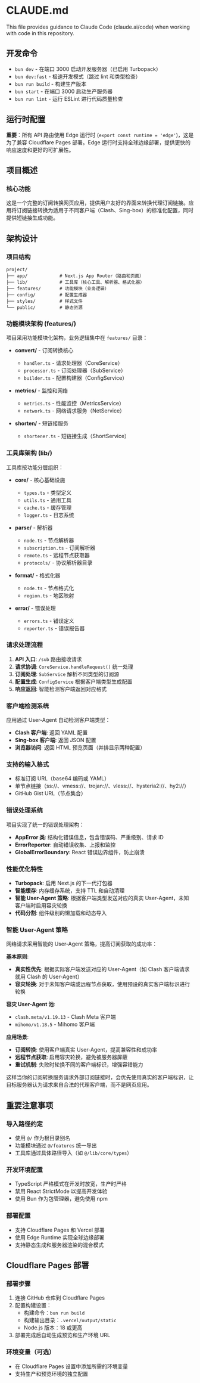 # CLAUDE.md

This file provides guidance to Claude Code (claude.ai/code) when working with code in this repository.

## 开发命令

- `bun dev` - 在端口 3000 启动开发服务器（已启用 Turbopack）
- `bun dev:fast` - 极速开发模式（跳过 lint 和类型检查）
- `bun run build` - 构建生产版本
- `bun start` - 在端口 3000 启动生产服务器
- `bun run lint` - 运行 ESLint 进行代码质量检查

## 运行时配置

**重要**：所有 API 路由使用 Edge 运行时 (`export const runtime = 'edge'`)，这是为了兼容 Cloudflare Pages 部署。Edge 运行时支持全球边缘部署，提供更快的响应速度和更好的可扩展性。

## 项目概述

### 核心功能
这是一个完整的订阅转换网页应用，提供用户友好的界面来转换代理订阅链接。应用将订阅链接转换为适用于不同客户端（Clash、Sing-box）的标准化配置，同时提供短链接生成功能。

## 架构设计

### 项目结构
```
project/
├── app/            # Next.js App Router（路由和页面）
├── lib/            # 工具库（核心工具、解析器、格式化器）
├── features/       # 功能模块（业务逻辑）
├── config/         # 配置生成器
├── styles/         # 样式文件
└── public/         # 静态资源
```

### 功能模块架构 (features/)
项目采用功能模块化架构，业务逻辑集中在 `features/` 目录：

- **convert/** - 订阅转换核心
  - `handler.ts` - 请求处理器（CoreService）
  - `processor.ts` - 订阅处理器（SubService）
  - `builder.ts` - 配置构建器（ConfigService）

- **metrics/** - 监控和网络
  - `metrics.ts` - 性能监控（MetricsService）
  - `network.ts` - 网络请求服务（NetService）

- **shorten/** - 短链接服务
  - `shortener.ts` - 短链接生成（ShortService）

### 工具库架构 (lib/)
工具库按功能分层组织：

- **core/** - 核心基础设施
  - `types.ts` - 类型定义
  - `utils.ts` - 通用工具
  - `cache.ts` - 缓存管理
  - `logger.ts` - 日志系统

- **parse/** - 解析器
  - `node.ts` - 节点解析器
  - `subscription.ts` - 订阅解析器
  - `remote.ts` - 远程节点获取器
  - `protocols/` - 协议解析器目录

- **format/** - 格式化器
  - `node.ts` - 节点格式化
  - `region.ts` - 地区映射

- **error/** - 错误处理
  - `errors.ts` - 错误定义
  - `reporter.ts` - 错误报告器

### 请求处理流程

1. **API 入口**: `/sub` 路由接收请求
2. **请求协调**: `CoreService.handleRequest()` 统一处理
3. **订阅处理**: `SubService` 解析不同类型的订阅源
4. **配置生成**: `ConfigService` 根据客户端类型生成配置
5. **响应返回**: 智能检测客户端返回对应格式

### 客户端检测系统

应用通过 User-Agent 自动检测客户端类型：
- **Clash 客户端**: 返回 YAML 配置
- **Sing-box 客户端**: 返回 JSON 配置
- **浏览器访问**: 返回 HTML 预览页面（并排显示两种配置）

### 支持的输入格式

- 标准订阅 URL（base64 编码或 YAML）
- 单节点链接（ss://、vmess://、trojan://、vless://、hysteria2://、hy2://）
- GitHub Gist URL（节点集合）

### 错误处理系统

项目实现了统一的错误处理架构：
- **AppError 类**: 结构化错误信息，包含错误码、严重级别、请求 ID
- **ErrorReporter**: 自动错误收集、上报和监控
- **GlobalErrorBoundary**: React 错误边界组件，防止崩溃

### 性能优化特性

- **Turbopack**: 启用 Next.js 的下一代打包器
- **智能缓存**: 内存缓存系统，支持 TTL 和自动清理
- **智能 User-Agent 策略**: 根据客户端类型发送对应的真实 User-Agent，未知客户端时启用容灾轮换
- **代码分割**: 组件级别的懒加载和动态导入

### 智能 User-Agent 策略

网络请求采用智能的 User-Agent 策略，提高订阅获取的成功率：

**基本原则**:
- **真实性优先**: 根据实际客户端发送对应的 User-Agent（如 Clash 客户端请求就用 Clash 的 User-Agent）
- **容灾轮换**: 对于未知客户端或远程节点获取，使用预设的真实客户端标识进行轮换

**容灾 User-Agent 池**:
- `clash.meta/v1.19.13` - Clash Meta 客户端
- `mihomo/v1.18.5` - Mihomo 客户端

**应用场景**:
- **订阅转换**: 使用客户端真实 User-Agent，提高兼容性和成功率
- **远程节点获取**: 启用容灾轮换，避免被服务器屏蔽
- **重试机制**: 失败时轮换不同的客户端标识，增强容错能力

这样当你的订阅转换服务请求外部订阅链接时，会优先使用真实的客户端标识，让目标服务器认为请求来自合法的代理客户端，而不是网页应用。

## 重要注意事项

### 导入路径约定
- 使用 `@/` 作为根目录别名
- 功能模块通过 `@/features` 统一导出
- 工具库通过具体路径导入（如 `@/lib/core/types`）

### 开发环境配置
- TypeScript 严格模式在开发时放宽，生产时严格
- 禁用 React StrictMode 以提高开发体验
- 使用 Bun 作为包管理器，避免使用 npm

### 部署配置
- 支持 Cloudflare Pages 和 Vercel 部署
- 使用 Edge Runtime 实现全球边缘部署
- 支持静态生成和服务器渲染的混合模式

## Cloudflare Pages 部署

### 部署步骤
1. 连接 GitHub 仓库到 Cloudflare Pages
2. 配置构建设置：
   - 构建命令：`bun run build`
   - 构建输出目录：`.vercel/output/static`
   - Node.js 版本：18 或更高
3. 部署完成后自动生成预览和生产环境 URL

### 环境变量（可选）
- 在 Cloudflare Pages 设置中添加所需的环境变量
- 支持生产和预览环境的独立配置